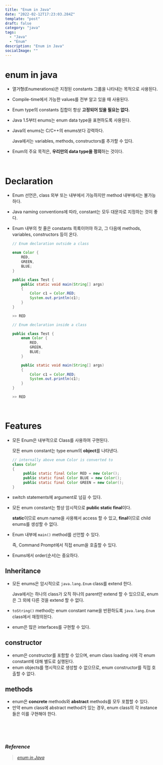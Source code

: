 ```yaml
---
title: "Enum in Java"
date: "2022-02-12T17:23:03.284Z"
template: "post"
draft: false
category: "java"
tags:
  - "Java"
  - "Enum"
description: "Enum in Java"
socialImage: ""
---
```


# enum in java

- 열거형(Enumerations)은 지정된 constants 그룹을 나타내는 목적으로 사용된다.
- Compile-time에서 가능한 values를 전부 알고 있을 때 사용된다.
- Enum type의 constants 집합이 항상 **고정되어 있을 필요는 없다.**
- Java 1.5부터 enums는 enum data type을 표현하도록 사용된다.
- Java의 enums는 C/C++의 enums보다 강력하다.
    
    Java에서는 variables, methods, constructors를 추가할 수 있다.
    
- Enum의 주요 목적은, **우리만의 data type을 정의**하는 것이다.

<br>

# Declaration

- Enum 선언은, class 외부 또는 내부에서 가능하지만 method 내부에서는 불가능하다.
- Java naming conventions에 따라, constant는 모두 대문자로 지정하는 것이 좋다.
- Enum 내부의 첫 줄은 constants 목록이어야 하고, 그 다음에 methods, variables, constructors 등이 온다.
    
    ```java
    // Enum declaration outside a class
    
    enum Color {
    	RED,
    	GREEN,
    	BLUE;
    }
    
    public class Test {
    	public static void main(String[] args)
    	{
    		Color c1 = Color.RED;
    		System.out.println(c1);
    	}
    }
    
    >> RED
    ```
    
    ```java
    // Enum declaration inside a class
    
    public class Test {
    	enum Color {
    		RED,
    		GREEN,
    		BLUE;
    	}
    
    	public static void main(String[] args)
    	{
    		Color c1 = Color.RED;
    		System.out.println(c1);
    	}
    }
    
    >> RED
    ```

<br>    

# Features

- 모든 Enum은 내부적으로 Class를 사용하여 구현된다.
    
    모든 enum constant는 type enum의 **object**를 나타낸다.
    
    ```java
    // internally above enum Color is converted to
    class Color
    {
         public static final Color RED = new Color();
         public static final Color BLUE = new Color();
         public static final Color GREEN = new Color();
    }
    ```
    
- switch statements에 argument로 넘길 수 있다.
- 모든 enum constant는 항상 암시적으로 **public static final**이다.
    
    **static**이므로 enum name을 사용해서 access 할 수 있고, **final**이므로 child enums를 생성할 수 없다.
    
- Enum 내부에 `main()` method를 선언할 수 있다.
    
    즉, Command Prompt에서 직접 enum을 호출할 수 있다.
    
- Enums에서 order(순서)는 중요하다.
    
    

## Inheritance

- 모든 enums은 암시적으로 `java.lang.Enum` class를 extend 한다.
    
    Java에서는 하나의 class가 오직 하나의 parent만 extend 할 수 있으므로, enum은 그 외에 다른 것을 extend 할 수 없다.
    
- `toString()` method는 enum constant name을 반환하도록 `java.lang.Enum` class에서 재정의된다.
- enum은 많은 interfaces를 구현할 수 있다.

## constructor

- enum은 constructor를 포함할 수 있으며, enum class loading 시에 각 enum constant에 대해 별도로 실행된다.
- enum objects를 명시적으로 생성할 수 없으므로, enum constructor를 직접 호출할 수 없다.

## methods

- enum은 **concrete** methods와 **abstract** methods를 모두 포함할 수 있다.
- 만약 enum class에 abstract method가 있는 경우, enum class의 각 instance들은 이를 구현해야 한다.

<br>
<br>
<br>

### *Reference*

> [*enum in Java*](https://www.geeksforgeeks.org/enum-in-java/)